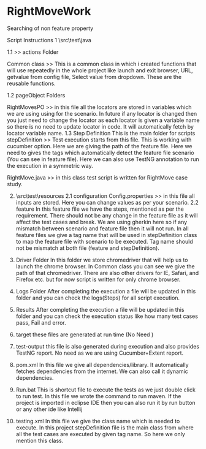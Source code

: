 # RightMoveWork
Searching of non feature property

Script Instructions
1 \src\test\java

1.1 >> actions Folder

Common class >> This is a common class in which i created functions that will use repeatedly in the whole project like launch and exit browser, URL, getvalue from config file, Select value from dropdown. These are the reusable functions.

1.2 pageObject Folders

RightMovesPO >> in this file all the locators are stored in variables which we are using using for the scenario. In future if any locator is changed then you just need to change the locator as each locator is given a variable name so there is no need to update locator in code. It will automatically fetch by locator variable name.
1.3 Step Definition
This is the main folder for scripts
stepDefinition >> Test execution starts from this file. This is working with cucumber option. Here we are giving the path of the feature file. Here we need to gives the tags which automatically detect the feature file scenario (You can see in feature file). Here we can also use TestNG annotation to run the execution in a symmetric way.

RightMove.java >> in this class test script is written for RightMove case study.

2. \src\test\resources
2.1 configuration
Config.properties >> in this file all inputs are stored. Here you can change values as per your scenario.
2.2 feature
In this feature file we have the steps, mentioned as per the requirement. There should not be any change in the feature file as it will affect the test cases and break. We are using gherkin here so if any mismatch between scenario and feature file then it will not run. In all feature files we give a tag name that will be used in stepDefinition class to map the feature file with scenario to be executed. Tag name should not be mismatch at both file (feature and stepDefinition).

3. Driver Folder In this folder we store chromedriver that will help us to launch the chrome browser. In Common class you can see we give the path of that chromedriver. There are also other drivers for IE, Safari, and Firefox etc. but for now script is written for only chrome browser.
4. Logs Folder After completing the execution a file will be updated in this folder and you can check the logs(Steps) for all script execution.
5. Results  After completing the execution a file will be updated in this folder and you can check the execution status like how many test cases pass, Fail and error.
6.  target   these files are generated at run time (No Need )
7. test-output this file is also generated during execution and also provides TestNG report. No need as we are using Cucumber+Extent report.
8. pom.xml  In this file we give all dependencies/library. It automatically fetches dependencies from the internet. We can also call it dynamic dependencies.
9. Run.bat  This is shortcut file to execute the tests as we just double click to run test. In this file we wrote the command to run maven. If the project is imported in eclipse IDE then you can also run it by run button or any other ide like Intellij
10. testing.xml  In this file we give the class name which is needed to execute. In this project stepDefinition file is the main class from where all the test cases are executed by given tag name. So here we only mention this class.

